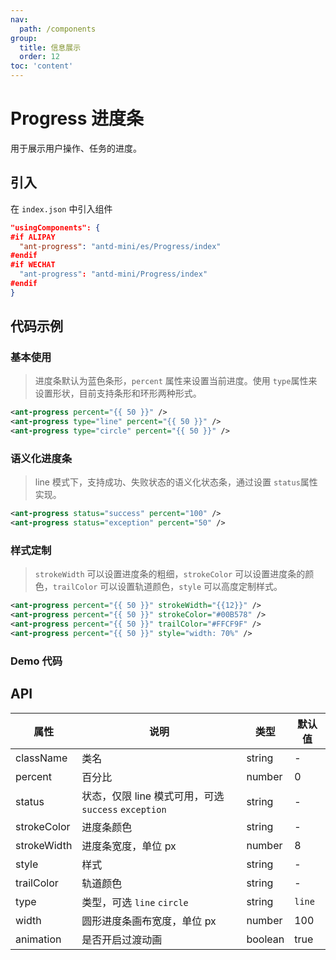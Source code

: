 ```yaml
---
nav:
  path: /components
group:
  title: 信息展示
  order: 12
toc: 'content'
---
```


# Progress 进度条

用于展示用户操作、任务的进度。

## 引入

在 `index.json` 中引入组件

```json
"usingComponents": {
#if ALIPAY
  "ant-progress": "antd-mini/es/Progress/index"
#endif
#if WECHAT
  "ant-progress": "antd-mini/Progress/index"
#endif
}
```

## 代码示例

### 基本使用

> 进度条默认为蓝色条形，`percent` 属性来设置当前进度。使用 `type`属性来设置形状，目前支持条形和环形两种形式。

```xml
<ant-progress percent="{{ 50 }}" />
<ant-progress type="line" percent="{{ 50 }}" />
<ant-progress type="circle" percent="{{ 50 }}" />
```

### 语义化进度条

> line 模式下，支持成功、失败状态的语义化状态条，通过设置 `status`属性实现。

```xml
<ant-progress status="success" percent="100" />
<ant-progress status="exception" percent="50" />
```

### 样式定制

> `strokeWidth` 可以设置进度条的粗细，`strokeColor` 可以设置进度条的颜色，`trailColor` 可以设置轨道颜色，`style` 可以高度定制样式。

```xml
<ant-progress percent="{{ 50 }}" strokeWidth="{{12}}" />
<ant-progress percent="{{ 50 }}" strokeColor="#00B578" />
<ant-progress percent="{{ 50 }}" trailColor="#FFCF9F" />
<ant-progress percent="{{ 50 }}" style="width: 70%" />
```

### Demo 代码

<code src='../../demo/pages/Progress/index'></code>

## API

| 属性        | 说明                                                 | 类型    | 默认值 |
| ----------- | ---------------------------------------------------- | ------- | ------ |
| className   | 类名                                                 | string  | -      |
| percent     | 百分比                                               | number  | 0      |
| status      | 状态，仅限 line 模式可用，可选 `success` `exception` | string  | -      |
| strokeColor | 进度条颜色                                           | string  | -      |
| strokeWidth | 进度条宽度，单位 px                                  | number  | 8      |
| style       | 样式                                                 | string  | -      |
| trailColor  | 轨道颜色                                             | string  | -      |
| type        | 类型，可选 `line` `circle`                           | string  | `line` |
| width       | 圆形进度条画布宽度，单位 px                          | number  | 100    |
| animation   | 是否开启过渡动画                                     | boolean | true   |
